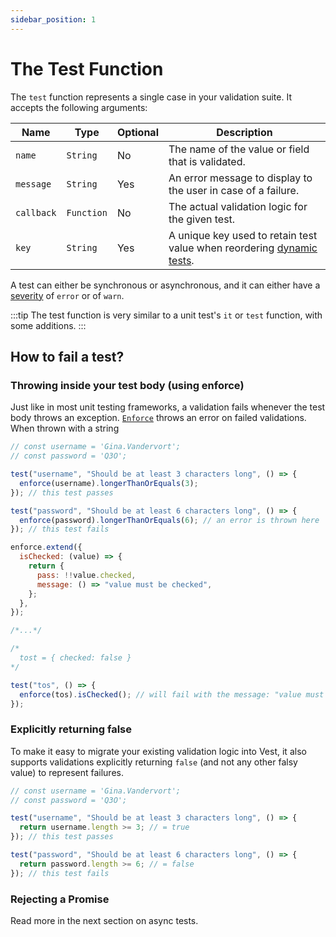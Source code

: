 ```yaml
---
sidebar_position: 1
---
```


# The Test Function

The `test` function represents a single case in your validation suite. It accepts the following arguments:

| Name       | Type       | Optional | Description                                                                                                        |
| ---------- | ---------- | -------- | ------------------------------------------------------------------------------------------------------------------ |
| `name`     | `String`   | No       | The name of the value or field that is validated.                                                                  |
| `message`  | `String`   | Yes      | An error message to display to the user in case of a failure.                                                      |
| `callback` | `Function` | No       | The actual validation logic for the given test.                                                                    |
| `key`      | `String`   | Yes      | A unique key used to retain test value when reordering [dynamic tests](./advanced_test_features/dynamic_tests.md). |

A test can either be synchronous or asynchronous, and it can either have a [severity](./warn_only_tests.md) of `error` or of `warn`.

:::tip
The test function is very similar to a unit test's `it` or `test` function, with some additions.
:::

## How to fail a test?

### Throwing inside your test body (using enforce)

Just like in most unit testing frameworks, a validation fails whenever the test body throws an exception. [`Enforce`](../enforce/enforce.md) throws an error on failed validations.
When thrown with a string

```js
// const username = 'Gina.Vandervort';
// const password = 'Q3O';

test("username", "Should be at least 3 characters long", () => {
  enforce(username).longerThanOrEquals(3);
}); // this test passes

test("password", "Should be at least 6 characters long", () => {
  enforce(password).longerThanOrEquals(6); // an error is thrown here
}); // this test fails
```

```js
enforce.extend({
  isChecked: (value) => {
    return {
      pass: !!value.checked,
      message: () => "value must be checked",
    };
  },
});

/*...*/

/*
  tost = { checked: false }
*/

test("tos", () => {
  enforce(tos).isChecked(); // will fail with the message: "value must be checked"
});
```

### Explicitly returning false

To make it easy to migrate your existing validation logic into Vest, it also supports validations explicitly returning `false` (and not any other falsy value) to represent failures.

```js
// const username = 'Gina.Vandervort';
// const password = 'Q3O';

test("username", "Should be at least 3 characters long", () => {
  return username.length >= 3; // = true
}); // this test passes

test("password", "Should be at least 6 characters long", () => {
  return password.length >= 6; // = false
}); // this test fails
```

### Rejecting a Promise

Read more in the next section on async tests.
